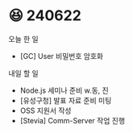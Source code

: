 # 😆 240622

오늘 한 일

* \[GC] User 비밀번호 암호화&#x20;

내일 할 일

* Node.js 세미나 준비 w.동, 진
* \[유성구청] 발표 자료 준비 미팅
* OSS 지원서 작성
* \[Stevia] Comm-Server 작업 진행
